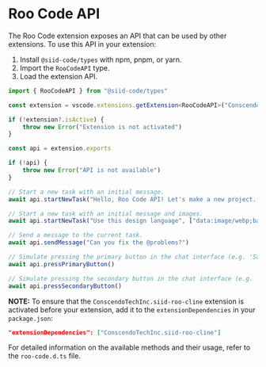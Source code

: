 # Roo Code API

The Roo Code extension exposes an API that can be used by other extensions.
To use this API in your extension:

1. Install `@siid-code/types` with npm, pnpm, or yarn.
2. Import the `RooCodeAPI` type.
3. Load the extension API.

```typescript
import { RooCodeAPI } from "@siid-code/types"

const extension = vscode.extensions.getExtension<RooCodeAPI>("ConscendoTechInc.siid-roo-cline")

if (!extension?.isActive) {
	throw new Error("Extension is not activated")
}

const api = extension.exports

if (!api) {
	throw new Error("API is not available")
}

// Start a new task with an initial message.
await api.startNewTask("Hello, Roo Code API! Let's make a new project...")

// Start a new task with an initial message and images.
await api.startNewTask("Use this design language", ["data:image/webp;base64,..."])

// Send a message to the current task.
await api.sendMessage("Can you fix the @problems?")

// Simulate pressing the primary button in the chat interface (e.g. 'Save' or 'Proceed While Running').
await api.pressPrimaryButton()

// Simulate pressing the secondary button in the chat interface (e.g. 'Reject').
await api.pressSecondaryButton()
```

**NOTE:** To ensure that the `ConscendoTechInc.siid-roo-cline` extension is activated before your extension, add it to the `extensionDependencies` in your `package.json`:

```json
"extensionDependencies": ["ConscendoTechInc.siid-roo-cline"]
```

For detailed information on the available methods and their usage, refer to the `roo-code.d.ts` file.
